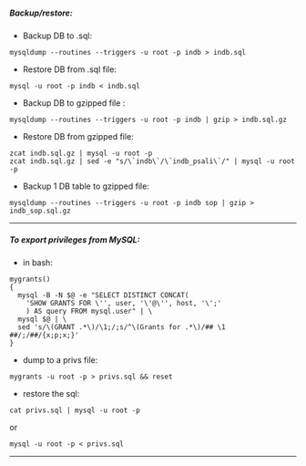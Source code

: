 ##### Backup/restore:

- Backup DB to .sql: 

```
mysqldump --routines --triggers -u root -p indb > indb.sql
```

- Restore DB from .sql file:

```
mysql -u root -p indb < indb.sql
```

- Backup DB to gzipped file	:

```
mysqldump --routines --triggers -u root -p indb | gzip > indb.sql.gz
```

- Restore DB from gzipped file:

```
zcat indb.sql.gz | mysql -u root -p
zcat indb.sql.gz | sed -e "s/\`indb\`/\`indb_psali\`/" | mysql -u root -p
```

- Backup 1 DB table to gzipped file:

```
mysqldump --routines --triggers -u root -p indb sop | gzip > indb_sop.sql.gz
```

---

##### To export privileges from MySQL:

- in bash:

```
mygrants()
{
  mysql -B -N $@ -e "SELECT DISTINCT CONCAT(
    'SHOW GRANTS FOR \'', user, '\'@\'', host, '\';'
    ) AS query FROM mysql.user" | \
  mysql $@ | \
  sed 's/\(GRANT .*\)/\1;/;s/^\(Grants for .*\)/## \1 ##/;/##/{x;p;x;}'
}
```

- dump to a privs file:

```
mygrants -u root -p > privs.sql && reset
```

- restore the sql:

```
cat privs.sql | mysql -u root -p
```
or

```
mysql -u root -p < privs.sql
```

---
